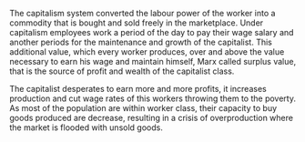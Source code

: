 The capitalism system converted the labour power of the worker into a commodity that is bought and sold freely in the marketplace.
Under capitalism employees work a period of the day to pay their wage salary and another periods for the maintenance and growth of the capitalist. This additional value, which every worker produces, over and above the value necessary to earn his wage and maintain himself, Marx called surplus value, that is the source of profit and wealth of the capitalist class.

The capitalist desperates to earn more and more profits, it increases production and cut wage rates of this workers throwing them to the poverty. As most of the population are within worker class, their capacity to buy goods produced are decrease, resulting in a crisis of overproduction where the market is flooded with unsold goods.